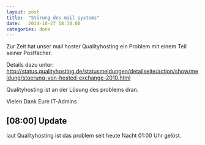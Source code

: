 ```yaml
---
layout: post
title:  "Störung des mail systems"
date:   2014-10-27 18:30:00
categories: done
---
```



Zur Zeit hat unser mail hoster Qualityhosting ein Problem mit einem Teil seiner Postfächer.

Details dazu unter:
http://status.qualityhosting.de/statusmeldungen/detailseite/action/show/meldung/stoerung-von-hosted-exchange-2010.html


Qualityhosting ist an der Lösung des problems dran.

Vielen Dank
Eure IT-Admins

[08:00] Update
--------------

laut Qualityhosting ist das problem seit heute Nacht 01:00 Uhr gelöst.


